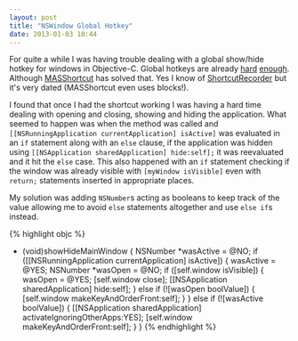 ```yaml
---
layout: post
title: "NSWindow Global Hotkey"
date: 2013-01-03 10:44
---
```


For quite a while I was having trouble dealing with a global show/hide hotkey for windows in Objective-C. Global hotkeys are already [hard](http://stackoverflow.com/questions/4807319/register-hotkey) [enough](https://github.com/Keithbsmiley/PTHotKeyTest). Although [MASShortcut](https://github.com/shpakovski/MASShortcut) has solved that. Yes I know of [ShortcutRecorder](http://wafflesoftware.net/shortcut/) but it's very dated (MASShortcut even uses blocks!).

I found that once I had the shortcut working I was having a hard time dealing with opening and closing, showing and hiding the application. What seemed to happen was when the method was called and `[[NSRunningApplication currentApplication] isActive]` was evaluated in an `if` statement along with an `else` clause, if the application was hidden using `[[NSApplication sharedApplication] hide:self];` it was reevaluated and it hit the `else` case. This also happened with an `if` statement checking if the window was already visible with `[myWindow isVisible]` even with `return;` statements inserted in appropriate places.

My solution was adding `NSNumber`s acting as booleans to keep track of the value allowing me to avoid `else` statements altogether and use `else if`s instead.

{% highlight objc %}
- (void)showHideMainWindow {
    NSNumber *wasActive = @NO;
    if ([[NSRunningApplication currentApplication] isActive]) {
        wasActive = @YES;
        NSNumber *wasOpen = @NO;
        if ([self.window isVisible]) {
            wasOpen = @YES;
            [self.window close];
            [[NSApplication sharedApplication] hide:self];
        } else if (![wasOpen boolValue]) {
            [self.window makeKeyAndOrderFront:self];
        }
    } else if (![wasActive boolValue]) {
        [[NSApplication sharedApplication] activateIgnoringOtherApps:YES];
        [self.window makeKeyAndOrderFront:self];
    }
}
{% endhighlight %}

